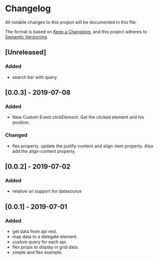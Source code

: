 # Changelog
All notable changes to this project will be documented in this file.

The format is based on [Keep a Changelog](https://keepachangelog.com/en/1.0.0/),
and this project adheres to [Semantic Versioning](https://semver.org/spec/v2.0.0.html).

## [Unreleased]
### Added
- search bar with query.

## [0.0.3] - 2019-07-08 
### Added

- New Custom Event *clickElement*. Get the clicked element and his position.

### Changed 

- flex property. update the justify-content and align-item property. Also add the align-content property.

## [0.0.2] - 2019-07-02
### Added

- relative url support for datasource

## [0.0.1] - 2019-07-01
### Added

- get data from api rest.
- map data to a delegate element.
- custom query for each api.
- flex props to display in grid data.
- simple and flex example.